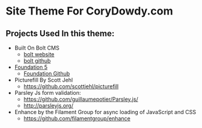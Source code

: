 Site Theme For CoryDowdy.com
====
Projects Used In this theme:
-----
* Built On Bolt CMS
  * [bolt website](http://bolt.cm)
  * [bolt github](https://github.com/bolt/bolt) 
* [Foundation 5](http://foundation.zurb.com/)
  * [Foundation  Github](https://github.com/zurb/foundation)
* Picturefill By Scott Jehl
  * https://github.com/scottjehl/picturefill
* Parsley Js form validation:
  * https://github.com/guillaumepotier/Parsley.js/
  * http://parsleyjs.org/
* Enhance by the Filament Group for async loading of JavaScript and CSS
  * https://github.com/filamentgroup/enhance 

